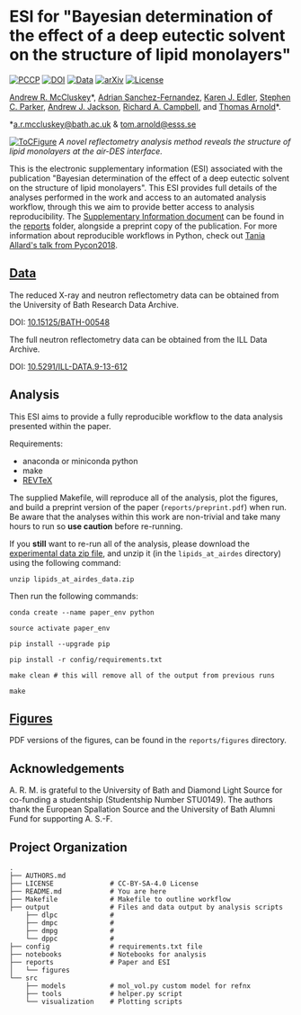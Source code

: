 # ESI for "Bayesian determination of the effect of a deep eutectic solvent on the structure of lipid monolayers"

[![PCCP](https://img.shields.io/badge/publication%20DOI-10.1039/C9CP00203K-yellow.svg)](http://dx.doi.org/10.1039/C9CP00203K) [![DOI](https://zenodo.org/badge/144010644.svg)](https://zenodo.org/badge/latestdoi/144010644) [![Data](https://img.shields.io/badge/data%20DOI-10.15125/BATH-00548-green.svg)](http://dx.doi.org/10.15125/BATH-00548) [![arXiv](https://img.shields.io/badge/arXiv-1810.07616-orange.svg)](https://arxiv.org/abs/1810.07616) [![License](https://img.shields.io/github/license/arm61/lipids_at_airdes.svg?color=lightgrey)](https://github.com/arm61/lipids_at_airdes/blob/master/LICENSE)

[Andrew R. McCluskey](https://orcid.org/0000-0003-3381-5911)&ast;, [Adrian Sanchez-Fernandez](https://orcid.org/0000-0002-0241-1191), [Karen J. Edler](https://orcid.org/0000-0001-5822-0127), [Stephen C. Parker](https://orcid.org/0000-0003-3804-0975), [Andrew J. Jackson](https://orcid.org/0000-0002-6296-0336), [Richard A. Campbell](https://orcid.org/0000-0002-6296-314X), and [Thomas Arnold](https://orcid.org/0000-0001-7196-7831)&ast;.

&ast;[a.r.mccluskey@bath.ac.uk](mailto:a.r.mccluskey@bath.ac.uk) & [tom.arnold@esss.se](mailto:tom.arnold@esss.se)

[![ToCFigure](https://raw.githubusercontent.com/arm61/lipids_at_airdes/master/toc_figure/ToC_figure.png)](http://dx.doi.org/10.1039/C9CP00203K)
*A novel reflectometry analysis method reveals the structure of lipid monolayers at the air-DES interface.*

This is the electronic supplementary information (ESI) associated with the publication "Bayesian determination of the effect of a deep eutectic solvent on the structure of lipid monolayers".
This ESI provides full details of the analyses performed in the work and access to an automated analysis workflow, through this we aim to provide better access to analysis reproducibility.
The [Supplementary Information document](reports/si.pdf) can be found in the [reports](/reports) folder, alongside a preprint copy of the publication.
For more information about reproducible workflows in Python, check out [Tania Allard's talk from Pycon2018](http://bitsandchips.me/Talks/PyCon.html#/title).

## [Data](https://doi.org/10.15125/BATH-00548)

The reduced X-ray and neutron reflectometry data can be obtained from the University of Bath Research Data Archive.

DOI: [10.15125/BATH-00548](https://doi.org/10.15125/BATH-00548)

The full neutron reflectometry data can be obtained from the ILL Data Archive.

DOI: [10.5291/ILL-DATA.9-13-612](http://doi.org/10.5291/ILL-DATA.9-13-612)

## Analysis

This ESI aims to provide a fully reproducible workflow to the data analysis presented within the paper.

Requirements:

- anaconda or miniconda python
- make
- [REVTeX](https://journals.aps.org/revtex)

The supplied Makefile, will reproduce all of the analysis, plot the figures, and build a preprint version of the paper (`reports/preprint.pdf`) when run. Be aware that the analyses within this work are non-trivial and take many hours to run so **use caution** before re-running.

If you **still** want to re-run all of the analysis, please download the [experimental data zip file](https://doi.org/10.15125/BATH-00548), and unzip it (in the `lipids_at_airdes` directory) using the following command:

```
unzip lipids_at_airdes_data.zip
```

Then run the following commands:

```
conda create --name paper_env python

source activate paper_env

pip install --upgrade pip

pip install -r config/requirements.txt

make clean # this will remove all of the output from previous runs

make
```

## [Figures](/reports/figures)

PDF versions of the figures, can be found in the `reports/figures` directory.

## Acknowledgements

A. R. M. is grateful to the University of Bath and Diamond Light Source for co-funding a studentship (Studentship Number STU0149). The authors thank the European Spallation Source and the University of Bath Alumni Fund for supporting A. S.-F.

## Project Organization

    .
    ├── AUTHORS.md
    ├── LICENSE              # CC-BY-SA-4.0 License
    ├── README.md            # You are here
    ├── Makefile             # Makefile to outline workflow
    ├── output               # Files and data output by analysis scripts
        ├── dlpc             #
        ├── dmpc             #
        ├── dmpg             #
        └── dppc             #
    ├── config               # requirements.txt file
    ├── notebooks            # Notebooks for analysis
    ├── reports              # Paper and ESI
    │   └── figures
    └── src
        ├── models           # mol_vol.py custom model for refnx
        ├── tools            # helper.py script
        └── visualization    # Plotting scripts
